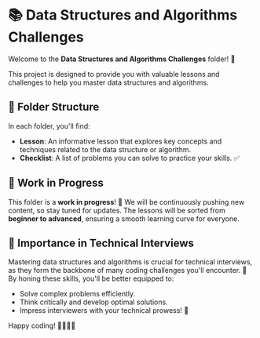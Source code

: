 # 📚 Data Structures and Algorithms Challenges

Welcome to the **Data Structures and Algorithms Challenges** folder! 🎉

This project is designed to provide you with valuable lessons and challenges to help you master data structures and algorithms.

## 📁 Folder Structure
In each folder, you'll find:
- **Lesson**: An informative lesson that explores key concepts and techniques related to the data structure or algorithm.
- **Checklist**: A list of problems you can solve to practice your skills. ✅

## 🚧 Work in Progress
This folder is a **work in progress**! 🚀 We will be continuously pushing new content, so stay tuned for updates. The lessons will be sorted from **beginner to advanced**, ensuring a smooth learning curve for everyone.

## 💼 Importance in Technical Interviews
Mastering data structures and algorithms is crucial for technical interviews, as they form the backbone of many coding challenges you'll encounter. 🧠 By honing these skills, you'll be better equipped to:
- Solve complex problems efficiently.
- Think critically and develop optimal solutions.
- Impress interviewers with your technical prowess! 💪

Happy coding! 👩‍💻👨‍💻

